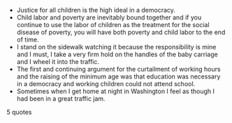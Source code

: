  - Justice for all children is the high ideal in a democracy.
 - Child labor and poverty are inevitably bound together and if you continue to use the labor of children as the treatment for the social disease of poverty, you will have both poverty and child labor to the end of time.
 - I stand on the sidewalk watching it because the responsibility is mine and I must, I take a very firm hold on the handles of the baby carriage and I wheel it into the traffic.
 - The first and continuing argument for the curtailment of working hours and the raising of the minimum age was that education was necessary in a democracy and working children could not attend school.
 - Sometimes when I get home at night in Washington I feel as though I had been in a great traffic jam.

5 quotes